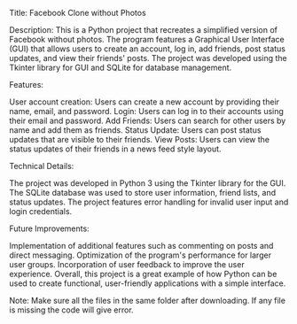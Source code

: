 Title: Facebook Clone without Photos

Description:
This is a Python project that recreates a simplified version of Facebook without photos. The program features a Graphical User Interface (GUI) that allows users to create an account, log in, add friends, post status updates, and view their friends' posts. The project was developed using the Tkinter library for GUI and SQLite for database management.

Features:

User account creation: Users can create a new account by providing their name, email, and password.
Login: Users can log in to their accounts using their email and password.
Add Friends: Users can search for other users by name and add them as friends.
Status Update: Users can post status updates that are visible to their friends.
View Posts: Users can view the status updates of their friends in a news feed style layout.

Technical Details:

The project was developed in Python 3 using the Tkinter library for the GUI.
The SQLite database was used to store user information, friend lists, and status updates.
The project features error handling for invalid user input and login credentials.

Future Improvements:

Implementation of additional features such as commenting on posts and direct messaging.
Optimization of the program's performance for larger user groups.
Incorporation of user feedback to improve the user experience.
Overall, this project is a great example of how Python can be used to create functional, user-friendly applications with a simple interface.

Note: Make sure all the files in the same folder after downloading. If any file is missing the code will give error. 
